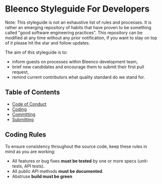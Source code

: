 # Bleenco Styleguide For Developers

Note: This styleguide is not an exhaustive list of rules and processes. It is rather an emerging repository of habits that have proven to be something called "good software engineering practices". This repository can be modified at any time without any prior notification, if you want to stay on top of it please hit the star and follow updates.

The aim of this styleguide is to:
* inform guests on processes within Bleenco development team,
* brief new candidates and encourage them to submit their first pull request,
* remind current contributors what quality standard do we stand for.

## Table of Contents

- [Code of Conduct](https://github.com/bleenco/code-of-conduct/blob/master/CODE_OF_CONDUCT.md)
- [Coding](https://github.com/bleenco/bml/wiki/Coding-Style-Guidelines)
- [Committing](COMMITTING.md)
- [Submitting](SUBMITTING.md)

## <a name="rules"></a> Coding Rules
To ensure consistency throughout the source code, keep these rules in mind as you are working:

* All features or bug fixes **must be tested** by one or more specs (unit-tests, API tests).
* All public API methods **must be documented**.
* Abstruse **build must be green**
